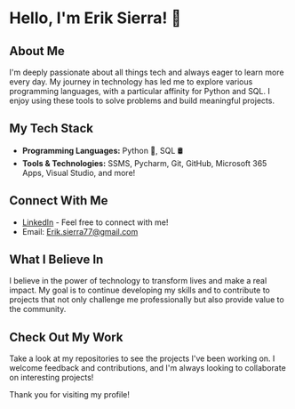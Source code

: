 # Hello, I'm Erik Sierra! 👋

## About Me
I'm deeply passionate about all things tech and always eager to learn more every day. My journey in technology has led me to explore various programming languages, with a particular affinity for Python and SQL. I enjoy using these tools to solve problems and build meaningful projects.

## My Tech Stack
- **Programming Languages:** Python 🐍, SQL 🛢️
- **Tools & Technologies:** SSMS, Pycharm, Git, GitHub, Microsoft 365 Apps, Visual Studio, and more!

## Connect With Me
- [LinkedIn](https://www.linkedin.com/in/erik-sierra-84b2b128b/) - Feel free to connect with me!
- Email: Erik.sierra77@gmail.com

## What I Believe In
I believe in the power of technology to transform lives and make a real impact. My goal is to continue developing my skills and to contribute to projects that not only challenge me professionally but also provide value to the community.

## Check Out My Work
Take a look at my repositories to see the projects I've been working on. I welcome feedback and contributions, and I'm always looking to collaborate on interesting projects!

Thank you for visiting my profile!
